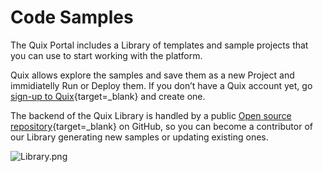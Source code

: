 # Code Samples

The Quix Portal includes a Library of templates and sample projects that
you can use to start working with the platform.

Quix allows explore the samples and save them as a new Project and immidiatelly Run or Deploy them. If you don’t have a Quix account yet, go [sign-up to Quix](https://portal.platform.quix.io/self-sign-up?xlink=docs){target=_blank} and create one.

The backend of the Quix Library is handled by a public [Open source repository](https://github.com/quixai/quix-library){target=_blank} on GitHub, so you can become a contributor of our Library generating new samples or updating existing ones.

![Library.png](../images/Library.png)
